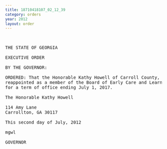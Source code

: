 ```yaml
---
title: 18710418107_02_12_39
category: orders
year: 2012
layout: order
---
```


<pre> 

THE STATE OF GEORGIA

EXECUTIVE ORDER

BY THE GOVERNOR:

ORDERED: That the Honorable Kathy Howell of Carroll County, Georgia, is
reappointed as a member of the Board of Early Care and Learning
for a term of office ending July 1, 2017.

The Honorable Kathy Howell

114 Amy Lane
Carrollton, GA 30117

This second day of July, 2012

mgwl

GOVERNOR

</pre>
